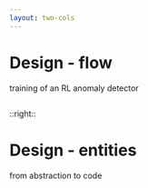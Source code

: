 ```yaml
---
layout: two-cols
---
```


# Design - flow

training of an RL anomaly detector

<div>
<img class="mt-15 scroll" :src="'./program.jpg'">
</div>

::right::

# Design - entities

from abstraction to code

<div class="max-h-75 snap snap-y snap-mandatory scroll scrollbar-hide items-center">
    <section class="snap-start">
        <img class="mt-75 mb-75" :src="'./environment.png'">
    </section>
    <section class="snap-start">
        <img class="mt-75 mb-75 snap" :src="'./agent.png'">
    </section>
    <section class="snap-start max-w-60">
        <img class="mt-75 pt-20 mb-75 snap" :src="'./evaluator.png'">
    </section>
    <section class="snap-start">
        <img class="mt-75 mb-75 snap" :src="'./overview.png'">
    </section>
</div>

<Bar title="Machine Learning for Safer Smart Environments"/>

<style>
.scroll{
    width: 80%;
    overflow-y: scroll;
}
</style>
